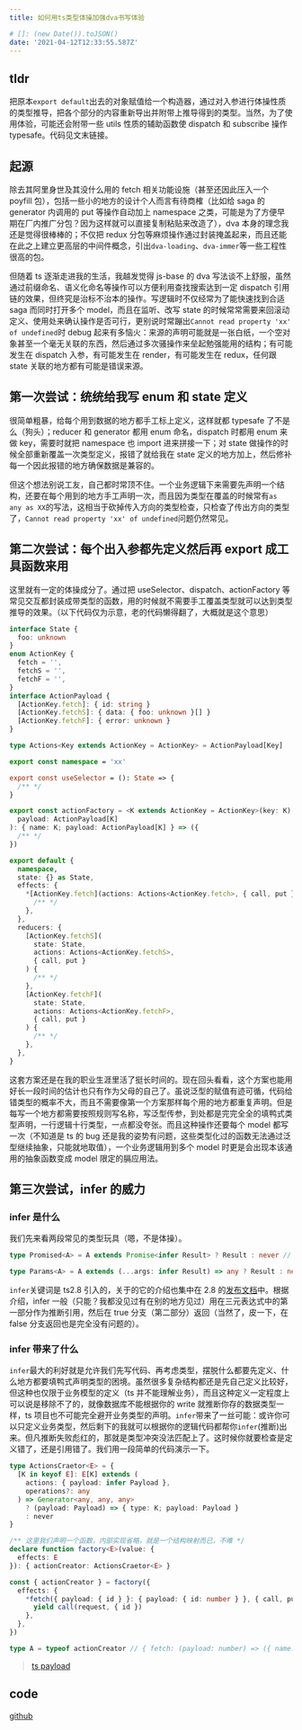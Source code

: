 ```yaml
---
title: 如何用ts类型体操加强dva书写体验

# []: (new Date()).toJSON()
date: '2021-04-12T12:33:55.587Z'
---
```


## tldr

把原本`export default`出去的对象赋值给一个构造器，通过对入参进行体操性质的类型推导，把各个部分的内容重新导出并附带上推导得到的类型。当然，为了使用体验，可能还会附带一些 utils 性质的辅助函数使 dispatch 和 subscribe 操作 typesafe。代码见文末链接。

## 起源

除去其阿里身世及其没什么用的 fetch 相关功能设施（甚至还因此压入一个 poyfill 包），包括一些小的地方的设计个人而言有待商榷（比如给 saga 的 generator 内调用的 put 等操作自动加上 namespace 之类，可能是为了方便早期在厂内推广分包？因为这样就可以直接复制粘贴来改造了），dva 本身的理念我还是觉得很棒棒的；不仅把 redux 分包等麻烦操作通过封装掩盖起来，而且还能在此之上建立更高层的中间件概念，引出`dva-loading`、`dva-immer`等一些工程性很高的包。

但随着 ts 逐渐走进我的生活，我越发觉得 js-base 的 dva 写法谈不上舒服，虽然通过前缀命名、语义化命名等操作可以方便利用查找搜索达到一定 dispatch 引用链的效果，但终究是治标不治本的操作。写逻辑时不仅经常为了能快速找到合适 saga 而同时打开多个 model，而且在监听、改写 state 的时候常常需要来回滚动定义、使用处来确认操作是否可行，更别说时常蹦出`Cannot read property 'xx' of undefined`时 debug 起来有多恼火：来源的声明可能就是一张白纸，一个空对象甚至一个毫无关联的东西，然后通过多次骚操作来垒起勉强能用的结构；有可能发生在 dispatch 入参，有可能发生在 render，有可能发生在 redux，任何跟 state 关联的地方都有可能是错误来源。

## 第一次尝试：统统给我写 enum 和 state 定义

很简单粗暴，给每个用到数据的地方都手工标上定义，这样就都 typesafe 了不是么（狗头）；reducer 和 generator 都用 enum 命名，dispatch 时都用 enum 来做 key，需要时就把 namespace 也 import 进来拼接一下；对 state 做操作的时候全部重新覆盖一次类型定义，报错了就给我在 state 定义的地方加上，然后修补每一个因此报错的地方确保数据是兼容的。

但这个想法别说工友，自己都时常顶不住。一个业务逻辑下来需要先声明一个结构，还要在每个用到的地方手工声明一次，而且因为类型在覆盖的时候常有`as any as XX`的写法，这相当于砍掉传入方向的类型检查，只检查了传出方向的类型了，`Cannot read property 'xx' of undefined`问题仍然常见。

## 第二次尝试：每个出入参都先定义然后再 export 成工具函数来用

这里就有一定的体操成分了。通过把 useSelector、dispatch、actionFactory 等常见交互都封装成带类型的函数，用的时候就不需要手工覆盖类型就可以达到类型推导的效果。（以下代码仅为示意，老的代码懒得翻了，大概就是这个意思）

```ts
interface State {
  foo: unknown
}
enum ActionKey {
  fetch = '',
  fetchS = '',
  fetchF = '',
}
interface ActionPayload {
  [ActionKey.fetch]: { id: string }
  [ActionKey.fetchS]: { data: { foo: unknown }[] }
  [ActionKey.fetchF]: { error: unknown }
}

type Actions<Key extends ActionKey = ActionKey> = ActionPayload[Key]

export const namespace = 'xx'

export const useSelector = (): State => {
  /** */
}

export const actionFactory = <K extends ActionKey = ActionKey>(key: K) => (
  payload: ActionPayload[K]
): { name: K; payload: ActionPayload[K] } => ({
  /** */
})

export default {
  namespace,
  state: {} as State,
  effects: {
    *[ActionKey.fetch](actions: Actions<ActionKey.fetch>, { call, put }) {
      /** */
    },
  },
  reducers: {
    [ActionKey.fetchS](
      state: State,
      actions: Actions<ActionKey.fetchS>,
      { call, put }
    ) {
      /** */
    },
    [ActionKey.fetchF](
      state: State,
      actions: Actions<ActionKey.fetchF>,
      { call, put }
    ) {
      /** */
    },
  },
}
```

这套方案还是在我的职业生涯里活了挺长时间的。现在回头看看，这个方案也能用好长一段时间的估计也只有作为父母的自己了。虽说泛型的赋值有迹可循，代码给错类型的概率不大，而且不需要像第一个方案那样每个用的地方都重复声明。但是每写一个地方都需要按照规则写名称，写泛型传参，到处都是完完全全的填鸭式类型声明，一行逻辑十行类型，一点都没夸张。而且这种操作还要每个 model 都写一次（不知道是 ts 的 bug 还是我的姿势有问题，这些类型化过的函数无法通过泛型继续抽象，只能就地取值），一个业务逻辑用到多个 model 时更是会出现本该通用的抽象函数变成 model 限定的膈应用法。

## 第三次尝试，infer 的威力

### infer 是什么

我们先来看两段常见的类型玩具（嗯，不是体操）。

```ts
type Promised<A> = A extends Promise<infer Result> ? Result : never // type Test = Promised<Promise<number>>; => type Test = number
```

```ts
type Params<A> = A extends (...args: infer Result) => any ? Result : never // type Test = Params<(value: number) => {}>; => type Test = number[]
```

`infer`关键词是 ts2.8 引入的，关于的它的介绍也集中在 2.8 的[发布文档](https://www.typescriptlang.org/docs/handbook/release-notes/typescript-2-8.html)中。根据介绍，infer 一般（只能？我都没见过有在别的地方见过）用在三元表达式中的第一部分作为推断引用，然后在 true 分支（第二部分）返回（当然了，皮一下，在 false 分支返回也是完全没有问题的）。

### infer 带来了什么

`infer`最大的利好就是允许我们先写代码、再考虑类型，摆脱什么都要先定义、什么地方都要填鸭式声明类型的困境。虽然很多复杂结构都还是先自己定义比较好，但这种也仅限于业务模型的定义（ts 并不能理解业务），而且这种定义一定程度上可以说是移除不了的，就像数据库不能根据你的 write 就推断你存的数据类型一样，ts 项目也不可能完全避开业务类型的声明。`infer`带来了一丝可能：或许你可以只定义业务类型，然后剩下的我就可以根据你的逻辑代码都帮你`infer`(推断)出来。但凡推断失败彪红的，那就是类型冲突没法匹配上了。这时候你就要检查是定义错了，还是引用错了。我们用一段简单的代码演示一下。

```ts
type ActionsCraetor<E> = {
  [K in keyof E]: E[K] extends (
    actions: { payload: infer Payload },
    operations?: any
  ) => Generator<any, any, any>
    ? (payload: Payload) => { type: K; payload: Payload }
    : never
}

/** 这里我们声明一个函数，内部实现省略，就是一个结构映射而已，不难 */
declare function factory<E>(value: {
  effects: E
}): { actionCreator: ActionsCraetor<E> }

const { actionCreator } = factory({
  effects: {
    *fetch({ payload: { id } }: { payload: { id: number } }, { call, put }) {
      yield call(request, { id })
    },
  },
})

type A = typeof actionCreator // { fetch: (payload: number) => ({ name: 'fetch', payload: number }) }
```

> [ts payload](https://www.typescriptlang.org/play?#code/C4TwDgpgBAggxsAlgewHYGcDCAnAhhYZbAHgFEA+KAXigG8AoKKAbQGkpFUoBrCEZAGZRSAXQBcwtiKgQAHsAioAJuigAKRkyi4EKDBNpQwuEABtkuJRM4CI2KAAUT5y1AC+AGk1NkkPEjR0AH4JXFQQTQBKakoAcUU7XEISMJAPbXD01PJvKCD1YzMLK0dnYuiqSkNQSAlWAG4jMssJJyLXN1yJVAgANzt6TvoAegAqUahATfjAGcTARCNAG7lAB41AODNAADlAKjlAX8VAB1NAGH-AUMVAC4TAPO1ABudAQHdAU1ddwEYdQHozDcBlv0AQ80ACM0AQHUAYAMAn3V3AWDlAH1pUFGw3oSggcFMuGw0AEAFdULo0FABDpkiAyOQ1L1cKY4RADJoIAJbAh0BJSINIgZtEjUDgIEkiBJ4AEMDh8MlMe56PQ4IFgHRaWyGUz7G5qCi0UQQGoGExiaTgOS6LlRrZgHAABZyprtEqGRBKdzuGmFFwGjglVBwgC2ACM7CbPEK4LjTOkwHDBW5ovKtEwQIgIKZjW7TKY1DCAI749DAdKG42+3KeTRplP0GrQGCS7OCYV6UXJKDDYZCjXaiRqc3Fbp2x3YCqUXWoXC2glQADkla1Xc9zWtDadvvcQA)

## code

[github](https://github.com/vcb-s/vcb_member_fe_admin/blob/master/src/utils/modelCreator/index.ts)
